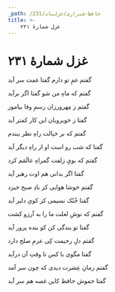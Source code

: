 ```yaml
---
_path: /حافظ-شیرازی/غزلیات/231
title: >-
    غزل شمارهٔ ۲۳۱
---
```

# غزل شمارهٔ ۲۳۱

<div class="b" id="bn1"><div class="m1"><p>گفتم غمِ تو دارم گفتا غمت سر آید</p></div>
<div class="m2"><p>گفتم که ماهِ من شو گفتا اگر برآید</p></div></div>
<div class="b" id="bn2"><div class="m1"><p>گفتم ز مِهرورزان رسمِ وفا بیاموز</p></div>
<div class="m2"><p>گفتا ز خوبرویان این کار کمتر آید</p></div></div>
<div class="b" id="bn3"><div class="m1"><p>گفتم که بر خیالت راهِ نظر ببندم</p></div>
<div class="m2"><p>گفتا که شب رو است او از راهِ دیگر آید</p></div></div>
<div class="b" id="bn4"><div class="m1"><p>گفتم که بویِ زلفت گمراهِ عالَمَم کرد</p></div>
<div class="m2"><p>گفتا اگر بدانی هم اوت رهبر آید</p></div></div>
<div class="b" id="bn5"><div class="m1"><p>گفتم خوشا هوایی کز بادِ صبح خیزد</p></div>
<div class="m2"><p>گفتا خُنُک نسیمی کز کویِ دلبر آید</p></div></div>
<div class="b" id="bn6"><div class="m1"><p>گفتم که نوشِ لعلت ما را به آرزو کشت</p></div>
<div class="m2"><p>گفتا تو بندگی کن کو بنده پرور آید</p></div></div>
<div class="b" id="bn7"><div class="m1"><p>گفتم دلِ رحیمت کِی عزمِ صلح دارد</p></div>
<div class="m2"><p>گفتا مگوی با کس تا وقتِ آن درآید</p></div></div>
<div class="b" id="bn8"><div class="m1"><p>گفتم زمانِ عِشرت دیدی که چون سر آمد</p></div>
<div class="m2"><p>گفتا خموش حافظ کاین غصه هم سر آید</p></div></div>
